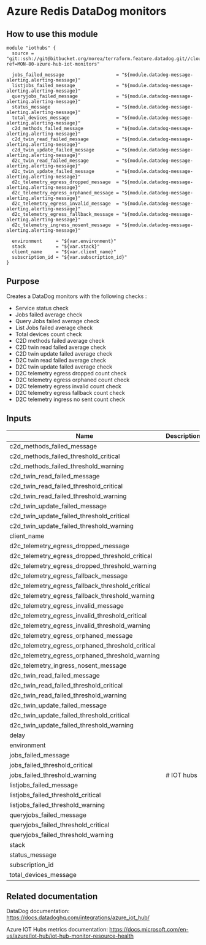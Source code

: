 Azure Redis DataDog monitors
============================

How to use this module
----------------------

```
module "iothubs" {
  source = "git::ssh://git@bitbucket.org/morea/terraform.feature.datadog.git//cloud/azure/iothubs?ref=MON-80-azure-hub-iot-monitors"
  
  jobs_failed_message                   = "${module.datadog-message-alerting.alerting-message}"
  listjobs_failed_message               = "${module.datadog-message-alerting.alerting-message}"
  queryjobs_failed_message              = "${module.datadog-message-alerting.alerting-message}"
  status_message                        = "${module.datadog-message-alerting.alerting-message}"
  total_devices_message                 = "${module.datadog-message-alerting.alerting-message}"
  c2d_methods_failed_message            = "${module.datadog-message-alerting.alerting-message}"
  c2d_twin_read_failed_message          = "${module.datadog-message-alerting.alerting-message}"
  c2d_twin_update_failed_message        = "${module.datadog-message-alerting.alerting-message}"
  d2c_twin_read_failed_message          = "${module.datadog-message-alerting.alerting-message}"
  d2c_twin_update_failed_message        = "${module.datadog-message-alerting.alerting-message}"
  d2c_telemetry_egress_dropped_message  = "${module.datadog-message-alerting.alerting-message}"
  d2c_telemetry_egress_orphaned_message = "${module.datadog-message-alerting.alerting-message}"
  d2c_telemetry_egress_invalid_message  = "${module.datadog-message-alerting.alerting-message}"
  d2c_telemetry_egress_fallback_message = "${module.datadog-message-alerting.alerting-message}"
  d2c_telemetry_ingress_nosent_message  = "${module.datadog-message-alerting.alerting-message}"
  
  environment     = "${var.environment}"
  stack           = "${var.stack}"
  client_name     = "${var.client_name}"
  subscription_id = "${var.subscription_id}"
}
```

Purpose
-------
Creates a DataDog monitors with the following checks :

* Service status check
* Jobs failed average check
* Query Jobs failed average check
* List Jobs failed average check
* Total devices count check
* C2D methods failed average check
* C2D twin read failed average check
* C2D twin update failed average check
* D2C twin read failed average check
* D2C twin update failed average check
* D2C telemetry egress dropped count check
* D2C telemetry egress orphaned count check
* D2C telemetry egress invalid count check
* D2C telemetry egress fallback count check
* D2C telemetry ingress no sent count check

Inputs
------

| Name | Description | Type | Default | Required |
|------|-------------|:----:|:-----:|:-----:|
| c2d_methods_failed_message |  | string | - | yes |
| c2d_methods_failed_threshold_critical |  | string | `10` | no |
| c2d_methods_failed_threshold_warning |  | string | `0` | no |
| c2d_twin_read_failed_message |  | string | - | yes |
| c2d_twin_read_failed_threshold_critical |  | string | `10` | no |
| c2d_twin_read_failed_threshold_warning |  | string | `0` | no |
| c2d_twin_update_failed_message |  | string | - | yes |
| c2d_twin_update_failed_threshold_critical |  | string | `10` | no |
| c2d_twin_update_failed_threshold_warning |  | string | `0` | no |
| client_name |  | string | - | yes |
| d2c_telemetry_egress_dropped_message |  | string | - | yes |
| d2c_telemetry_egress_dropped_threshold_critical |  | string | `1000` | no |
| d2c_telemetry_egress_dropped_threshold_warning |  | string | `500` | no |
| d2c_telemetry_egress_fallback_message |  | string | - | yes |
| d2c_telemetry_egress_fallback_threshold_critical |  | string | `1000` | no |
| d2c_telemetry_egress_fallback_threshold_warning |  | string | `500` | no |
| d2c_telemetry_egress_invalid_message |  | string | - | yes |
| d2c_telemetry_egress_invalid_threshold_critical |  | string | `1000` | no |
| d2c_telemetry_egress_invalid_threshold_warning |  | string | `500` | no |
| d2c_telemetry_egress_orphaned_message |  | string | - | yes |
| d2c_telemetry_egress_orphaned_threshold_critical |  | string | `1000` | no |
| d2c_telemetry_egress_orphaned_threshold_warning |  | string | `500` | no |
| d2c_telemetry_ingress_nosent_message |  | string | - | yes |
| d2c_twin_read_failed_message |  | string | - | yes |
| d2c_twin_read_failed_threshold_critical |  | string | `10` | no |
| d2c_twin_read_failed_threshold_warning |  | string | `0` | no |
| d2c_twin_update_failed_message |  | string | - | yes |
| d2c_twin_update_failed_threshold_critical |  | string | `10` | no |
| d2c_twin_update_failed_threshold_warning |  | string | `0` | no |
| delay |  | string | `600` | no |
| environment |  | string | - | yes |
| jobs_failed_message |  | string | - | yes |
| jobs_failed_threshold_critical |  | string | `10` | no |
| jobs_failed_threshold_warning | # IOT hubs | string | `0` | no |
| listjobs_failed_message |  | string | - | yes |
| listjobs_failed_threshold_critical |  | string | `10` | no |
| listjobs_failed_threshold_warning |  | string | `0` | no |
| queryjobs_failed_message |  | string | - | yes |
| queryjobs_failed_threshold_critical |  | string | `10` | no |
| queryjobs_failed_threshold_warning |  | string | `0` | no |
| stack |  | string | - | yes |
| status_message |  | string | - | yes |
| subscription_id |  | string | - | yes |
| total_devices_message |  | string | - | yes |

Related documentation
---------------------

DataDog documentation: https://docs.datadoghq.com/integrations/azure_iot_hub/

Azure IOT Hubs metrics documentation: https://docs.microsoft.com/en-us/azure/iot-hub/iot-hub-monitor-resource-health